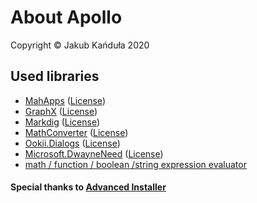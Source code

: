 ﻿# About Apollo

Copyright &copy; Jakub Kańduła 2020

## Used libraries

- [MahApps](https://github.com/MahApps/MahApps.Metro) ([License](Licenses/MahApps.txt))
- [GraphX](https://github.com/panthernet/GraphX/blob/PCL/LICENSE) ([License](Licenses/GraphX.txt))
- [Markdig](https://github.com/lunet-io/markdig) ([License](Licenses/Markdig.txt))
- [MathConverter](https://github.com/hexinnovation/MathConverter) ([License](Licenses/MathConverter.txt))
- [Ookii.Dialogs](https://github.com/caioproiete/ookii-dialogs-wpf) ([License](Licenses/Ookii.txt))
- [Microsoft.DwayneNeed](https://archive.codeplex.com/?p=microsoftdwayneneed) ([License](Licenses/DwayneNeed.txt))
- [math / function / boolean /string expression evaluator](https://www.codeproject.com/Articles/9114/math-function-boolean-string-expression-evaluator)


#### Special thanks to [Advanced Installer](http://advancedinstaller.com)
